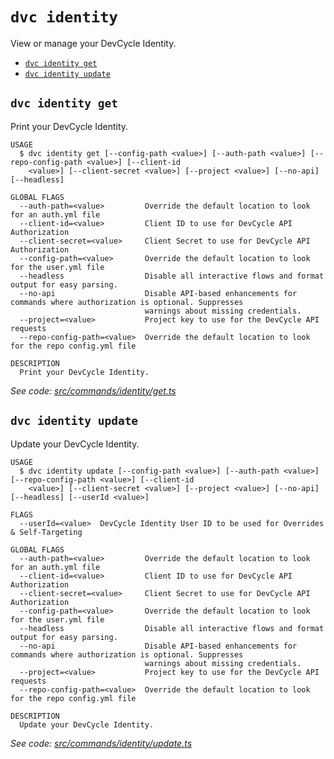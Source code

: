 `dvc identity`
==============

View or manage your DevCycle Identity.

* [`dvc identity get`](#dvc-identity-get)
* [`dvc identity update`](#dvc-identity-update)

## `dvc identity get`

Print your DevCycle Identity.

```
USAGE
  $ dvc identity get [--config-path <value>] [--auth-path <value>] [--repo-config-path <value>] [--client-id
    <value>] [--client-secret <value>] [--project <value>] [--no-api] [--headless]

GLOBAL FLAGS
  --auth-path=<value>         Override the default location to look for an auth.yml file
  --client-id=<value>         Client ID to use for DevCycle API Authorization
  --client-secret=<value>     Client Secret to use for DevCycle API Authorization
  --config-path=<value>       Override the default location to look for the user.yml file
  --headless                  Disable all interactive flows and format output for easy parsing.
  --no-api                    Disable API-based enhancements for commands where authorization is optional. Suppresses
                              warnings about missing credentials.
  --project=<value>           Project key to use for the DevCycle API requests
  --repo-config-path=<value>  Override the default location to look for the repo config.yml file

DESCRIPTION
  Print your DevCycle Identity.
```

_See code: [src/commands/identity/get.ts](https://github.com/DevCycleHQ/cli/blob/v5.14.3/src/commands/identity/get.ts)_

## `dvc identity update`

Update your DevCycle Identity.

```
USAGE
  $ dvc identity update [--config-path <value>] [--auth-path <value>] [--repo-config-path <value>] [--client-id
    <value>] [--client-secret <value>] [--project <value>] [--no-api] [--headless] [--userId <value>]

FLAGS
  --userId=<value>  DevCycle Identity User ID to be used for Overrides & Self-Targeting

GLOBAL FLAGS
  --auth-path=<value>         Override the default location to look for an auth.yml file
  --client-id=<value>         Client ID to use for DevCycle API Authorization
  --client-secret=<value>     Client Secret to use for DevCycle API Authorization
  --config-path=<value>       Override the default location to look for the user.yml file
  --headless                  Disable all interactive flows and format output for easy parsing.
  --no-api                    Disable API-based enhancements for commands where authorization is optional. Suppresses
                              warnings about missing credentials.
  --project=<value>           Project key to use for the DevCycle API requests
  --repo-config-path=<value>  Override the default location to look for the repo config.yml file

DESCRIPTION
  Update your DevCycle Identity.
```

_See code: [src/commands/identity/update.ts](https://github.com/DevCycleHQ/cli/blob/v5.14.3/src/commands/identity/update.ts)_

